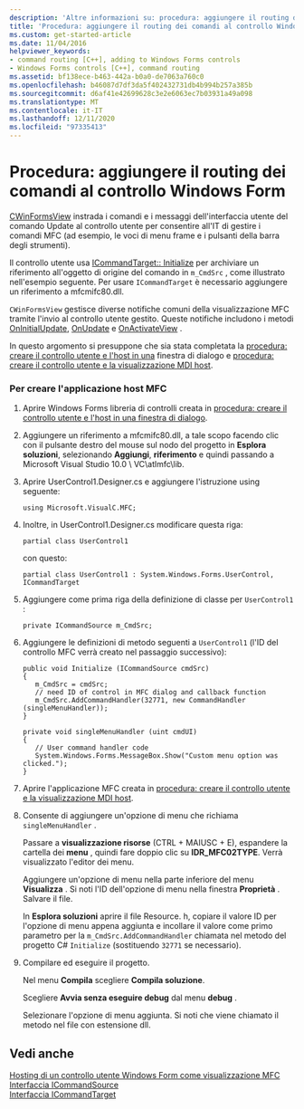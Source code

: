 ```yaml
---
description: 'Altre informazioni su: procedura: aggiungere il routing dei comandi al controllo Windows Forms'
title: 'Procedura: aggiungere il routing dei comandi al controllo Windows Form'
ms.custom: get-started-article
ms.date: 11/04/2016
helpviewer_keywords:
- command routing [C++], adding to Windows Forms controls
- Windows Forms controls [C++], command routing
ms.assetid: bf138ece-b463-442a-b0a0-de7063a760c0
ms.openlocfilehash: b46087d7df3da5f402432731db4b994b257a385b
ms.sourcegitcommit: d6af41e42699628c3e2e6063ec7b03931a49a098
ms.translationtype: MT
ms.contentlocale: it-IT
ms.lasthandoff: 12/11/2020
ms.locfileid: "97335413"
---
```

# <a name="how-to-add-command-routing-to-the-windows-forms-control"></a>Procedura: aggiungere il routing dei comandi al controllo Windows Form

[CWinFormsView](../mfc/reference/cwinformsview-class.md) instrada i comandi e i messaggi dell'interfaccia utente del comando Update al controllo utente per consentire all'IT di gestire i comandi MFC (ad esempio, le voci di menu frame e i pulsanti della barra degli strumenti).

Il controllo utente usa [ICommandTarget:: Initialize](../mfc/reference/icommandtarget-interface.md#initialize) per archiviare un riferimento all'oggetto di origine del comando in `m_CmdSrc` , come illustrato nell'esempio seguente. Per usare `ICommandTarget` è necessario aggiungere un riferimento a mfcmifc80.dll.

`CWinFormsView` gestisce diverse notifiche comuni della visualizzazione MFC tramite l'invio al controllo utente gestito. Queste notifiche includono i metodi [OnInitialUpdate](../mfc/reference/iview-interface.md#oninitialupdate), [OnUpdate](../mfc/reference/iview-interface.md#onupdate) e [OnActivateView](../mfc/reference/iview-interface.md#onactivateview) .

In questo argomento si presuppone che sia stata completata la [procedura: creare il controllo utente e l'host in una](../dotnet/how-to-create-the-user-control-and-host-in-a-dialog-box.md) finestra di dialogo e [procedura: creare il controllo utente e la visualizzazione MDI host](../dotnet/how-to-create-the-user-control-and-host-mdi-view.md).

### <a name="to-create-the-mfc-host-application"></a>Per creare l'applicazione host MFC

1. Aprire Windows Forms libreria di controlli creata in [procedura: creare il controllo utente e l'host in una finestra di dialogo](../dotnet/how-to-create-the-user-control-and-host-in-a-dialog-box.md).

1. Aggiungere un riferimento a mfcmifc80.dll, a tale scopo facendo clic con il pulsante destro del mouse sul nodo del progetto in **Esplora soluzioni**, selezionando **Aggiungi**, **riferimento** e quindi passando a Microsoft Visual Studio 10.0 \ VC\atlmfc\lib.

1. Aprire UserControl1.Designer.cs e aggiungere l'istruzione using seguente:

    ```
    using Microsoft.VisualC.MFC;
    ```

1. Inoltre, in UserControl1.Designer.cs modificare questa riga:

    ```
    partial class UserControl1
    ```

   con questo:

    ```
    partial class UserControl1 : System.Windows.Forms.UserControl, ICommandTarget
    ```

1. Aggiungere come prima riga della definizione di classe per `UserControl1` :

    ```
    private ICommandSource m_CmdSrc;
    ```

1. Aggiungere le definizioni di metodo seguenti a `UserControl1` (l'ID del controllo MFC verrà creato nel passaggio successivo):

    ```
    public void Initialize (ICommandSource cmdSrc)
    {
       m_CmdSrc = cmdSrc;
       // need ID of control in MFC dialog and callback function
       m_CmdSrc.AddCommandHandler(32771, new CommandHandler (singleMenuHandler));
    }

    private void singleMenuHandler (uint cmdUI)
    {
       // User command handler code
       System.Windows.Forms.MessageBox.Show("Custom menu option was clicked.");
    }
    ```

1. Aprire l'applicazione MFC creata in [procedura: creare il controllo utente e la visualizzazione MDI host](../dotnet/how-to-create-the-user-control-and-host-mdi-view.md).

1. Consente di aggiungere un'opzione di menu che richiama `singleMenuHandler` .

   Passare a **visualizzazione risorse** (CTRL + MAIUSC + E), espandere la cartella dei **menu** , quindi fare doppio clic su **IDR_MFC02TYPE**. Verrà visualizzato l'editor dei menu.

   Aggiungere un'opzione di menu nella parte inferiore del menu **Visualizza** . Si noti l'ID dell'opzione di menu nella finestra **Proprietà** . Salvare il file.

   In **Esplora soluzioni** aprire il file Resource. h, copiare il valore ID per l'opzione di menu appena aggiunta e incollare il valore come primo parametro per la `m_CmdSrc.AddCommandHandler` chiamata nel metodo del progetto C# `Initialize` (sostituendo `32771` se necessario).

1. Compilare ed eseguire il progetto.

   Nel menu **Compila** scegliere **Compila soluzione**.

   Scegliere **Avvia senza eseguire debug** dal menu **debug** .

   Selezionare l'opzione di menu aggiunta. Si noti che viene chiamato il metodo nel file con estensione dll.

## <a name="see-also"></a>Vedi anche

[Hosting di un controllo utente Windows Form come visualizzazione MFC](../dotnet/hosting-a-windows-forms-user-control-as-an-mfc-view.md)<br/>
[Interfaccia ICommandSource](../mfc/reference/icommandsource-interface.md)<br/>
[Interfaccia ICommandTarget](../mfc/reference/icommandtarget-interface.md)
